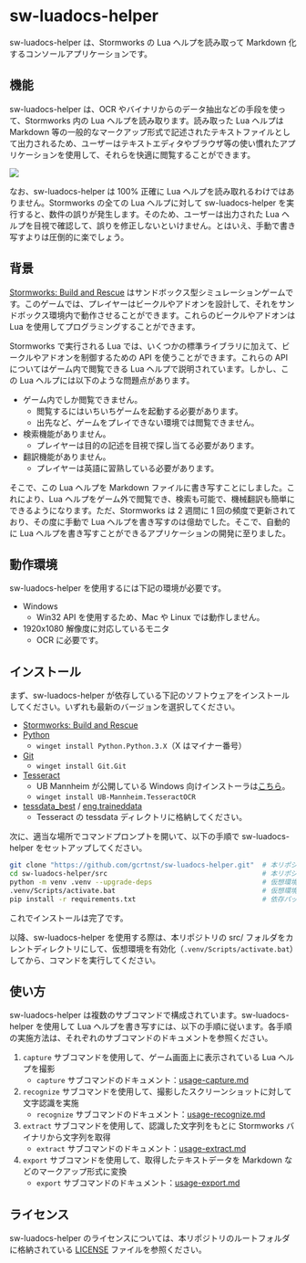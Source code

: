 # sw-luadocs-helper
sw-luadocs-helper は、Stormworks の Lua ヘルプを読み取って Markdown 化するコンソールアプリケーションです。

## 機能
sw-luadocs-helper は、OCR やバイナリからのデータ抽出などの手段を使って、Stormworks 内の Lua ヘルプを読み取ります。読み取った Lua ヘルプは Markdown 等の一般的なマークアップ形式で記述されたテキストファイルとして出力されるため、ユーザーはテキストエディタやブラウザ等の使い慣れたアプリケーションを使用して、それらを快適に閲覧することができます。

![](https://i.imgur.com/GiOi9kp.png)

なお、sw-luadocs-helper は 100% 正確に Lua ヘルプを読み取れるわけではありません。Stormworks の全ての Lua ヘルプに対して sw-luadocs-helper を実行すると、数件の誤りが発生します。そのため、ユーザーは出力された Lua ヘルプを目視で確認して、誤りを修正しないといけません。とはいえ、手動で書き写すよりは圧倒的に楽でしょう。

## 背景
[Stormworks: Build and Rescue](https://store.steampowered.com/app/573090/Stormworks_Build_and_Rescue/) はサンドボックス型シミュレーションゲームです。このゲームでは、プレイヤーはビークルやアドオンを設計して、それをサンドボックス環境内で動作させることができます。これらのビークルやアドオンは Lua を使用してプログラミングすることができます。

Stormworks で実行される Lua では、いくつかの標準ライブラリに加えて、ビークルやアドオンを制御するための API を使うことができます。これらの API についてはゲーム内で閲覧できる Lua ヘルプで説明されています。しかし、この Lua ヘルプには以下のような問題点があります。
- ゲーム内でしか閲覧できません。
  - 閲覧するにはいちいちゲームを起動する必要があります。
  - 出先など、ゲームをプレイできない環境では閲覧できません。
- 検索機能がありません。
  - プレイヤーは目的の記述を目視で探し当てる必要があります。
- 翻訳機能がありません。
  - プレイヤーは英語に習熟している必要があります。

そこで、この Lua ヘルプを Markdown ファイルに書き写すことにしました。これにより、Lua ヘルプをゲーム外で閲覧でき、検索も可能で、機械翻訳も簡単にできるようになります。ただ、Stormworks は 2 週間に 1 回の頻度で更新されており、その度に手動で Lua ヘルプを書き写すのは億劫でした。そこで、自動的に Lua ヘルプを書き写すことができるアプリケーションの開発に至りました。

## 動作環境
sw-luadocs-helper を使用するには下記の環境が必要です。
- Windows
  - Win32 API を使用するため、Mac や Linux では動作しません。
- 1920x1080 解像度に対応しているモニタ
  - OCR に必要です。

## インストール
まず、sw-luadocs-helper が依存している下記のソフトウェアをインストールしてください。いずれも最新のバージョンを選択してください。
- [Stormworks: Build and Rescue](https://store.steampowered.com/app/573090/Stormworks_Build_and_Rescue/)
- [Python](https://www.python.org/)
  - `winget install Python.Python.3.X`（X はマイナー番号）
- [Git](https://git-scm.com/)
  - `winget install Git.Git`
- [Tesseract](https://github.com/tesseract-ocr/tesseract)
  - UB Mannheim が公開している Windows 向けインストーラは[こちら](https://github.com/UB-Mannheim/tesseract/wiki)。
  - `winget install UB-Mannheim.TesseractOCR`
- [tessdata_best](https://github.com/tesseract-ocr/tessdata_best) / [eng.traineddata](https://github.com/tesseract-ocr/tessdata_best/blob/main/eng.traineddata)
  - Tesseract の tessdata ディレクトリに格納してください。

次に、適当な場所でコマンドプロンプトを開いて、以下の手順で sw-luadocs-helper をセットアップしてください。

```sh
git clone "https://github.com/gcrtnst/sw-luadocs-helper.git"  # 本リポジトリをローカルにクローン
cd sw-luadocs-helper/src                                      # 本リポジトリの src/ フォルダに移動
python -m venv .venv --upgrade-deps                           # 仮想環境を作成
.venv/Scripts/activate.bat                                    # 仮想環境の有効化
pip install -r requirements.txt                               # 依存パッケージのインストール
```

これでインストールは完了です。

以降、sw-luadocs-helper を使用する際は、本リポジトリの src/ フォルダをカレントディレクトリにして、仮想環境を有効化（`.venv/Scripts/activate.bat`）してから、コマンドを実行してください。

## 使い方
sw-luadocs-helper は複数のサブコマンドで構成されています。sw-luadocs-helper を使用して Lua ヘルプを書き写すには、以下の手順に従います。各手順の実施方法は、それぞれのサブコマンドのドキュメントを参照ください。
1. `capture` サブコマンドを使用して、ゲーム画面上に表示されている Lua ヘルプを撮影
    - `capture` サブコマンドのドキュメント：[usage-capture.md](usage-capture.md)
2. `recognize` サブコマンドを使用して、撮影したスクリーンショットに対して文字認識を実施
    - `recognize` サブコマンドのドキュメント：[usage-recognize.md](usage-recognize.md)
3. `extract` サブコマンドを使用して、認識した文字列をもとに Stormworks バイナリから文字列を取得
    - `extract` サブコマンドのドキュメント：[usage-extract.md](usage-extract.md)
4. `export` サブコマンドを使用して、取得したテキストデータを Markdown などのマークアップ形式に変換
    - `export` サブコマンドのドキュメント：[usage-export.md](usage-export.md)

## ライセンス
sw-luadocs-helper のライセンスについては、本リポジトリのルートフォルダに格納されている [LICENSE](../../LICENSE) ファイルを参照ください。

